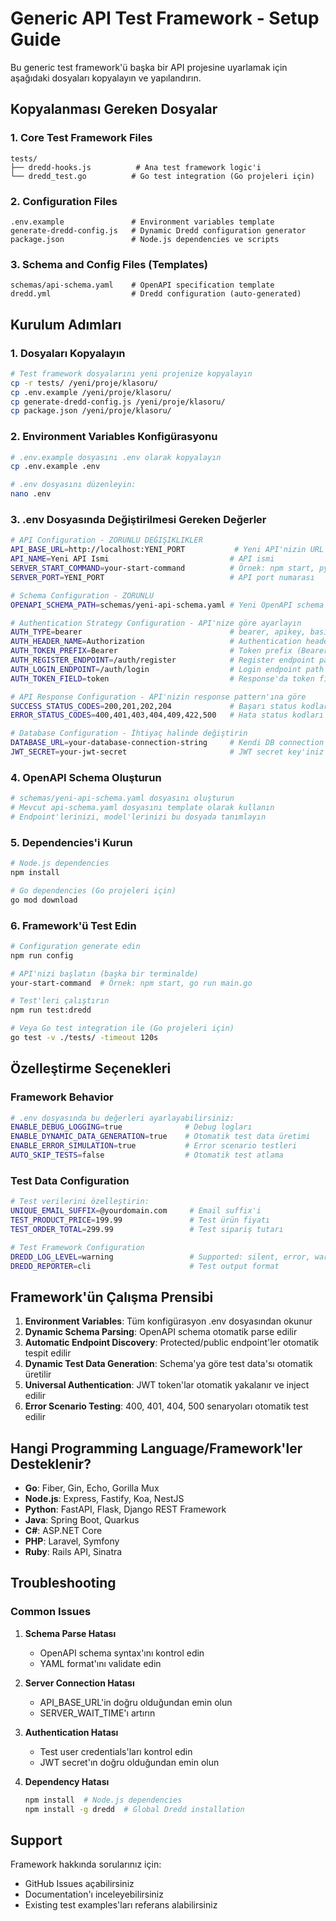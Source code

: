 # Generic API Test Framework - Setup Guide

Bu generic test framework'ü başka bir API projesine uyarlamak için aşağıdaki dosyaları kopyalayın ve yapılandırın.

## Kopyalanması Gereken Dosyalar

### 1. Core Test Framework Files
```
tests/
├── dredd-hooks.js          # Ana test framework logic'i
└── dredd_test.go          # Go test integration (Go projeleri için)
```

### 2. Configuration Files
```
.env.example               # Environment variables template
generate-dredd-config.js   # Dynamic Dredd configuration generator
package.json               # Node.js dependencies ve scripts
```

### 3. Schema and Config Files (Templates)
```
schemas/api-schema.yaml    # OpenAPI specification template
dredd.yml                  # Dredd configuration (auto-generated)
```

## Kurulum Adımları

### 1. Dosyaları Kopyalayın
```bash
# Test framework dosyalarını yeni projenize kopyalayın
cp -r tests/ /yeni/proje/klasoru/
cp .env.example /yeni/proje/klasoru/
cp generate-dredd-config.js /yeni/proje/klasoru/
cp package.json /yeni/proje/klasoru/
```

### 2. Environment Variables Konfigürasyonu
```bash
# .env.example dosyasını .env olarak kopyalayın
cp .env.example .env

# .env dosyasını düzenleyin:
nano .env
```

### 3. .env Dosyasında Değiştirilmesi Gereken Değerler

```bash
# API Configuration - ZORUNLU DEĞIŞIKLIKLER
API_BASE_URL=http://localhost:YENI_PORT           # Yeni API'nizin URL'i
API_NAME=Yeni API Ismi                           # API ismi
SERVER_START_COMMAND=your-start-command          # Örnek: npm start, python app.py
SERVER_PORT=YENI_PORT                            # API port numarası

# Schema Configuration - ZORUNLU
OPENAPI_SCHEMA_PATH=schemas/yeni-api-schema.yaml # Yeni OpenAPI schema dosyanız

# Authentication Strategy Configuration - API'nize göre ayarlayın
AUTH_TYPE=bearer                                 # bearer, apikey, basic, oauth2, custom
AUTH_HEADER_NAME=Authorization                   # Authentication header adı
AUTH_TOKEN_PREFIX=Bearer                         # Token prefix (Bearer, Token, vb.)
AUTH_REGISTER_ENDPOINT=/auth/register            # Register endpoint path
AUTH_LOGIN_ENDPOINT=/auth/login                  # Login endpoint path  
AUTH_TOKEN_FIELD=token                           # Response'da token field adı

# API Response Configuration - API'nizin response pattern'ına göre
SUCCESS_STATUS_CODES=200,201,202,204             # Başarı status kodları
ERROR_STATUS_CODES=400,401,403,404,409,422,500   # Hata status kodları

# Database Configuration - İhtiyaç halinde değiştirin
DATABASE_URL=your-database-connection-string     # Kendi DB connection string'iniz
JWT_SECRET=your-jwt-secret                       # JWT secret key'iniz
```

### 4. OpenAPI Schema Oluşturun
```yaml
# schemas/yeni-api-schema.yaml dosyasını oluşturun
# Mevcut api-schema.yaml dosyasını template olarak kullanın
# Endpoint'lerinizi, model'lerinizi bu dosyada tanımlayın
```

### 5. Dependencies'i Kurun
```bash
# Node.js dependencies
npm install

# Go dependencies (Go projeleri için)
go mod download
```

### 6. Framework'ü Test Edin
```bash
# Configuration generate edin
npm run config

# API'nizi başlatın (başka bir terminalde)
your-start-command  # Örnek: npm start, go run main.go

# Test'leri çalıştırın
npm run test:dredd

# Veya Go test integration ile (Go projeleri için)
go test -v ./tests/ -timeout 120s
```

## Özelleştirme Seçenekleri

### Framework Behavior
```bash
# .env dosyasında bu değerleri ayarlayabilirsiniz:
ENABLE_DEBUG_LOGGING=true              # Debug logları
ENABLE_DYNAMIC_DATA_GENERATION=true    # Otomatik test data üretimi
ENABLE_ERROR_SIMULATION=true           # Error scenario testleri
AUTO_SKIP_TESTS=false                  # Otomatik test atlama
```

### Test Data Configuration
```bash
# Test verilerini özelleştirin:
UNIQUE_EMAIL_SUFFIX=@yourdomain.com     # Email suffix'i
TEST_PRODUCT_PRICE=199.99               # Test ürün fiyatı
TEST_ORDER_TOTAL=299.99                 # Test sipariş tutarı

# Test Framework Configuration
DREDD_LOG_LEVEL=warning                 # Supported: silent, error, warning, debug
DREDD_REPORTER=cli                      # Test output format
```

## Framework'ün Çalışma Prensibi

1. **Environment Variables**: Tüm konfigürasyon .env dosyasından okunur
2. **Dynamic Schema Parsing**: OpenAPI schema otomatik parse edilir
3. **Automatic Endpoint Discovery**: Protected/public endpoint'ler otomatik tespit edilir
4. **Dynamic Test Data Generation**: Schema'ya göre test data'sı otomatik üretilir
5. **Universal Authentication**: JWT token'lar otomatik yakalanır ve inject edilir
6. **Error Scenario Testing**: 400, 401, 404, 500 senaryoları otomatik test edilir

## Hangi Programming Language/Framework'ler Desteklenir?

- **Go**: Fiber, Gin, Echo, Gorilla Mux
- **Node.js**: Express, Fastify, Koa, NestJS
- **Python**: FastAPI, Flask, Django REST Framework
- **Java**: Spring Boot, Quarkus
- **C#**: ASP.NET Core
- **PHP**: Laravel, Symfony
- **Ruby**: Rails API, Sinatra

## Troubleshooting

### Common Issues

1. **Schema Parse Hatası**
   - OpenAPI schema syntax'ını kontrol edin
   - YAML format'ını validate edin

2. **Server Connection Hatası**
   - API_BASE_URL'in doğru olduğundan emin olun
   - SERVER_WAIT_TIME'ı artırın

3. **Authentication Hatası**
   - Test user credentials'ları kontrol edin
   - JWT secret'ın doğru olduğundan emin olun

4. **Dependency Hatası**
   ```bash
   npm install  # Node.js dependencies
   npm install -g dredd  # Global Dredd installation
   ```

## Support

Framework hakkında sorularınız için:
- GitHub Issues açabilirsiniz
- Documentation'ı inceleyebilirsiniz
- Existing test examples'ları referans alabilirsiniz
